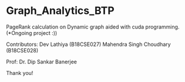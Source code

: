 # Graph_Analytics_BTP

PageRank calculation on Dynamic graph aided with cuda programming.
(*Ongoing project :))

Contributors:
Dev Lathiya (B18CSE027)
Mahendra Singh Choudhary (B18CSE028)

Prof: Dr. Dip Sankar Banerjee

Thank you!
